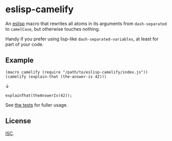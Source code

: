 # eslisp-camelify

An [eslisp][1] macro that rewrites all atoms in its arguments from
`dash-separated` to `camelCase`, but otherwise touches nothing.

Handy if you prefer using lisp-like `dash-separated-variables`, at
least for part of your code.

## Example

    (macro camelify (require "/path/to/eslisp-camelify/index.js"))
    (camelify (explain-that (the-answer-is 42)))

↓

    explainThat(theAnswerIs(42));

See [the tests][2] for fuller usage.

## License

[ISC][3].

[1]: https://www.npmjs.com/package/eslisp
[2]: test.esl
[3]: http://opensource.org/licenses/ISC
